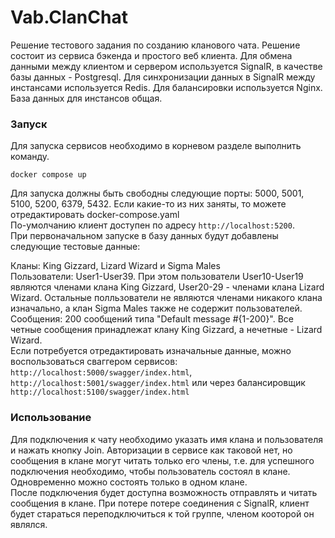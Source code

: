 # Vab.ClanChat

Решение тестового задания по созданию кланового чата. Решение состоит из сервиса бэкенда и
простого веб клиента. Для обмена данными между клиентом и сервером используется SignalR, 
в качестве базы данных - Postgresql. Для синхронизации данных в SignalR между инстансами
используется Redis. Для балансировки используется Nginx. База данных для инстансов общая.

### Запуск

Для запуска сервисов необходимо в корневом разделе выполнить команду.

``docker compose up``

Для запуска должны быть свободны следующие порты: 5000, 5001, 5100, 5200, 6379, 5432.
Если какие-то из них заняты, то можете отредактировать docker-compose.yaml</br>
По-умолчанию клиент доступен по адресу ``http://localhost:5200``.</br>
При первоначальном запуске в базу данных будут добавлены следующие тестовые данные:</br>

Кланы: King Gizzard, Lizard Wizard и Sigma Males</br>
Пользователи: User1-User39. При этом пользователи User10-User19 являются членами клана
King Gizzard, User20-29 - членами клана Lizard Wizard. Остальные полльзователи не являются
членами никакого клана изначально, а клан Sigma Males также не содержит пользователей.</br>
Сообщения: 200 сообщений типа "Default message #{1-200}". Все четные сообщения принадлежат 
клану King Gizzard, а нечетные - Lizard Wizard.</br>
Если потребуется отредактировать изначальные данные, можно воспользоваться сваггером сервисов:
``http://localhost:5000/swagger/index.html``, ``http://localhost:5001/swagger/index.html`` или через балансировщик
``http://localhost:5100/swagger/index.html``

### Использование

Для подключения к чату необходимо указать имя клана и пользователя и нажать кнопку Join.
Авторизации в сервисе как таковой нет, но сообщения в клане могут читать только его члены,
т.е. для успешного подключения необходимо, чтобы пользователь состоял в клане. Одновременно 
можно состоять только в одном клане.</br>
После подключения будет доступна возможность отправлять и читать сообщения в клане. При потере 
потере соединения с SignalR, клиент будет стараться переподключиться к той группе, членом кооторой 
он являлся.




